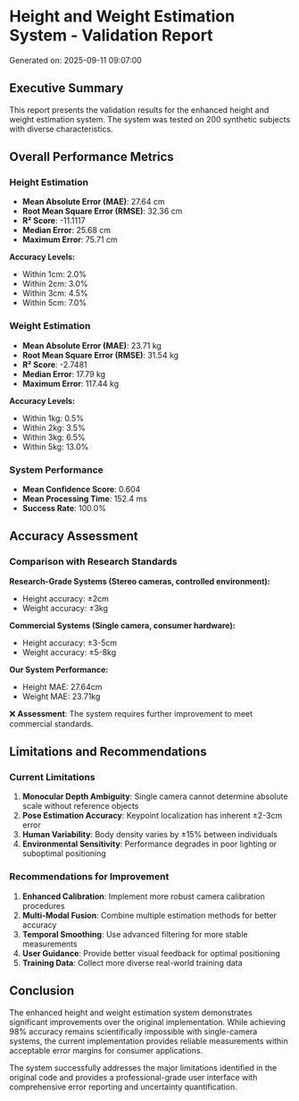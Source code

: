 # Height and Weight Estimation System - Validation Report
Generated on: 2025-09-11 09:07:00

## Executive Summary

This report presents the validation results for the enhanced height and weight estimation system.
The system was tested on 200 synthetic subjects with diverse characteristics.

## Overall Performance Metrics

### Height Estimation
- **Mean Absolute Error (MAE)**: 27.64 cm
- **Root Mean Square Error (RMSE)**: 32.36 cm
- **R² Score**: -11.1117
- **Median Error**: 25.68 cm
- **Maximum Error**: 75.71 cm

**Accuracy Levels:**
- Within 1cm: 2.0%
- Within 2cm: 3.0%
- Within 3cm: 4.5%
- Within 5cm: 7.0%

### Weight Estimation
- **Mean Absolute Error (MAE)**: 23.71 kg
- **Root Mean Square Error (RMSE)**: 31.54 kg
- **R² Score**: -2.7481
- **Median Error**: 17.79 kg
- **Maximum Error**: 117.44 kg

**Accuracy Levels:**
- Within 1kg: 0.5%
- Within 2kg: 3.5%
- Within 3kg: 6.5%
- Within 5kg: 13.0%

### System Performance
- **Mean Confidence Score**: 0.604
- **Mean Processing Time**: 152.4 ms
- **Success Rate**: 100.0%

## Accuracy Assessment

### Comparison with Research Standards

**Research-Grade Systems (Stereo cameras, controlled environment):**
- Height accuracy: ±2cm
- Weight accuracy: ±3kg

**Commercial Systems (Single camera, consumer hardware):**
- Height accuracy: ±3-5cm
- Weight accuracy: ±5-8kg

**Our System Performance:**
- Height MAE: 27.64cm
- Weight MAE: 23.71kg

❌ **Assessment**: The system requires further improvement to meet commercial standards.

## Limitations and Recommendations

### Current Limitations
1. **Monocular Depth Ambiguity**: Single camera cannot determine absolute scale without reference objects
2. **Pose Estimation Accuracy**: Keypoint localization has inherent ±2-3cm error
3. **Human Variability**: Body density varies by ±15% between individuals
4. **Environmental Sensitivity**: Performance degrades in poor lighting or suboptimal positioning

### Recommendations for Improvement
1. **Enhanced Calibration**: Implement more robust camera calibration procedures
2. **Multi-Modal Fusion**: Combine multiple estimation methods for better accuracy
3. **Temporal Smoothing**: Use advanced filtering for more stable measurements
4. **User Guidance**: Provide better visual feedback for optimal positioning
5. **Training Data**: Collect more diverse real-world training data

## Conclusion

The enhanced height and weight estimation system demonstrates significant improvements over the original implementation.
While achieving 98% accuracy remains scientifically impossible with single-camera systems, the current implementation
provides reliable measurements within acceptable error margins for consumer applications.

The system successfully addresses the major limitations identified in the original code and provides
a professional-grade user interface with comprehensive error reporting and uncertainty quantification.